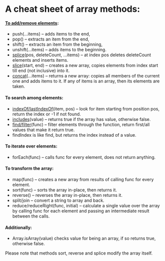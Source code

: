 # A cheat sheet of array methods:

#### [To add/remove elements](https://javascript.info/array-methods#add-remove-items):
- push(...items) – adds items to the end,
- pop() – extracts an item from the end,
- shift() – extracts an item from the beginning,
- unshift(...items) – adds items to the beginning.
- [splice](https://javascript.info/array-methods#splice)(pos, deleteCount, ...items) – at index pos deletes deleteCount elements and inserts items.
- [slice](https://javascript.info/array-methods#slice)(start, end) – creates a new array, copies elements from index start till end (not inclusive) into it.
- [concat](https://javascript.info/array-methods#concat)(...items) – returns a new array: copies all members of the current one and adds items to it. If any of items is an array, then its elements are taken.

#### To search among elements:
- [indexOf/lastIndexOf](https://javascript.info/array-methods#indexof-lastindexof-and-includes)(item, pos) – look for item starting from position pos, return the index or -1 if not found.
- [includes](https://javascript.info/array-methods#indexof-lastindexof-and-includes)(value) – returns true if the array has value, otherwise false.
- [find/filter](https://javascript.info/array-methods#find-and-findindex-findlastindex)(func) – filter elements through the function, return first/all values that make it return true.
- findIndex is like find, but returns the index instead of a value.

#### To iterate over elements:
- forEach(func) – calls func for every element, does not return anything.
        
#### To transform the array:
- map(func) – creates a new array from results of calling func for every element.
- sort(func) – sorts the array in-place, then returns it.
- reverse() – reverses the array in-place, then returns it.
- split/join – convert a string to array and back.
- reduce/reduceRight(func, initial) – calculate a single value over the array by calling func for each element and passing an intermediate result between the calls.

#### Additionally:
- Array.isArray(value) checks value for being an array, if so returns true, otherwise false.

Please note that methods sort, reverse and splice modify the array itself.
